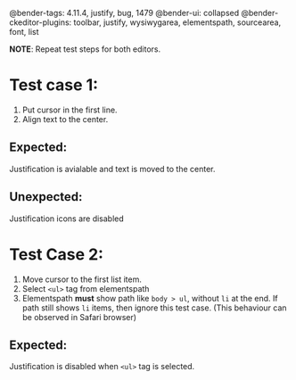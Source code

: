 @bender-tags: 4.11.4, justify, bug, 1479
@bender-ui: collapsed
@bender-ckeditor-plugins: toolbar, justify, wysiwygarea, elementspath, sourcearea, font, list

**NOTE**: Repeat test steps for both editors.

# Test case 1:

1. Put cursor in the first line.
2. Align text to the center.

## Expected:

Justification is avialable and text is moved to the center.

## Unexpected:

Justification icons are disabled

# Test Case 2:

1. Move cursor to the first list item.
2. Select `<ul>` tag from elementspath
3. Elementspath **must** show path like `body > ul`, without `li` at the end. If path still shows `li` items, then
   ignore this test case. (This behaviour can be observed in Safari browser)

## Expected:

Justification is disabled when `<ul>` tag is selected.
